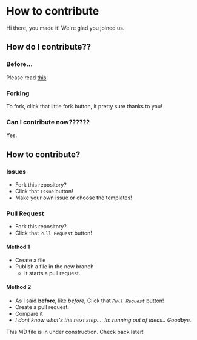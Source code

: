 # How to contribute
Hi there, you made it! We're glad you joined us.
## How do I contribute??
### Before...
Please read [this](https://github.com/princej69/princej69.github.io/blob/main/CODE_OF_CONDUCT.md)!
### Forking
To fork, click that little fork button, it pretty sure thanks to you!
### Can I contribute now??????
Yes.
## How to contribute?
### Issues
- Fork this repository?
- Click that `Issue` button!
- Make your own issue or choose the templates!
### Pull Request
- Fork this repository?
- Click that `Pull Request` button!
#### Method 1
- Create a file
- Publish a file in the new branch
  - It starts a pull request.
#### Method 2
- As I said **before**, like *before*, Click that *`Pull Request`* button!
- Create a pull request.
- Compare it
- *I dont know what's the next step.... Im running out of ideas.. Goodbye.*

This MD file is in under construction. Check back later!
